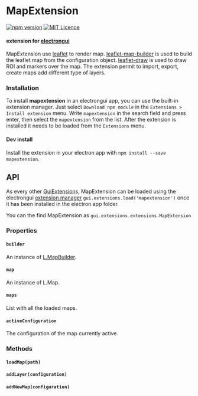 # MapExtension
[![npm version](https://badge.fury.io/js/mapextension.svg)](https://badge.fury.io/js/mapextension)
[![MIT Licence](https://badges.frapsoft.com/os/mit/mit.png?v=103)](https://opensource.org/licenses/mit-license.php)
#### extension for [electrongui](https://gherardovarando.github.io/electrongui/)


MapExtension use [leaflet](http://leafletjs.com) to render map.
[leaflet-map-builder](https://github.com/gherardovarando/leaflet-map-builder)
is used to build the leaflet map from the configuration object. [leaflet-draw](https://github.com/Leaflet/Leaflet.draw) is used to draw ROI and markers over the map.
The extension permit to import, export, create maps add different type of layers.

### Installation

To install **mapextension** in an electrongui app, you can use the built-in
extension manager.
Just select `Download npm module` in the `Extensions > Install extension` menu.
Write `mapextension` in the search field and press enter, then select the
`mapextension` from the list. After the extension is installed it needs to be
loaded from the `Extensions` menu.


#### Dev install
Install the extension in your electron app with
`npm install --save mapextension`.


## API

As every other [GuiExtension](https://gherardovarando.github.io/electrongui/API.html#guiextension)s, MapExtension can be loaded using the electrongui [extension manager](https://gherardovarando.github.io/electrongui/API.html#extensionsmanager) `gui.extensions.load('mapextension')` once it has been installed in the electron app folder.

You can the find MapExtension as `gui.extensions.extensions.MapExtension`

### Properties

#### `builder`
An instance of [L.MapBuilder](https://github.com/gherardovarando/leaflet-map-builder).

#### `map`
An instance of L.Map.

#### `maps`
List with all the loaded maps.

#### `activeConfiguration`
The configuration of the map currently active.

### Methods

#### `loadMap(path)`

#### `addLayer(configuration)`

#### `addNewMap(configuration)`
